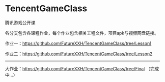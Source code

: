 # TencentGameClass
腾讯游戏公开课

各分支包含各课程作业，每个作业包含相关工程文件，项目apk与视频网盘链接。


作业一：https://github.com/FutureXXH/TencentGameClass/tree/Lesson1

作业二：https://github.com/FutureXXH/TencentGameClass/tree/Lesson2



-------

大作业：https://github.com/FutureXXH/TencentGameClass/tree/Final （完成中...）
